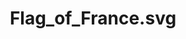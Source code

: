 ---
cc-type: picture
title: "Flag_of_France.svg"
picture: "/assets/wikimedia-flags-countries/Flag_of_France.svg"
bookmark: "https://commons.wikimedia.org/wiki/File:Flag_of_France.svg"
license: Public Domain
permalink: /wikimedia/:title/
related:
  - France - Wikipedia
tags:
  - Flag
  - France
  - SVG
---